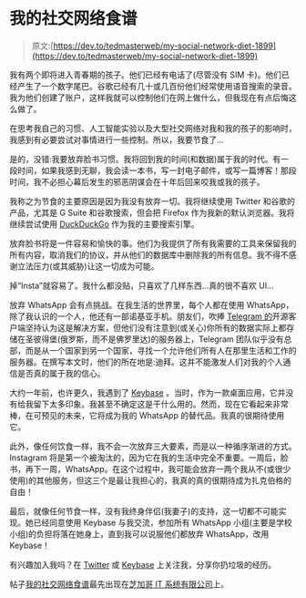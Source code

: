 # 我的社交网络食谱

> 原文:[https://dev.to/tedmasterweb/my-social-network-diet-1899](https://dev.to/tedmasterweb/my-social-network-diet-1899)

我有两个即将进入青春期的孩子。他们已经有电话了(尽管没有 SIM 卡)。他们已经产生了一个数字尾巴。谷歌已经有几十或几百份他们经常使用语音搜索的录音。我为他们创建了账户，这样我就可以控制他们在网上做什么，但我现在有点后悔这么做了。

在思考我自己的习惯、人工智能实验以及大型社交网络对我和我的孩子的影响时，我感到有必要尝试对事情进行一些控制。所以，我要节食了…

是的，没错:我要放弃脸书习惯。我将回到我的时间(和数据)属于我的时代。有一段时间，如果我感到无聊，我会读一本书，写一封电子邮件，或写一篇博客！那段时间，我不必担心幕后发生的邪恶阴谋会在十年后回来咬我或我的孩子。

我称之为节食的主要原因是因为我没有放弃一切。我将继续使用 Twitter 和谷歌的产品，尤其是 G Suite 和谷歌搜索，但会把 Firefox 作为我新的默认浏览器。我将继续尝试使用 [DuckDuckGo](https://duckduckgo.com/) 作为我的主要搜索引擎。

放弃脸书将是一件容易和愉快的事。他们为我提供了所有我需要的工具来保留我的所有内容，取消我们的协议，并从他们的数据库中删除我的所有信息。我不得不感谢立法压力(或其威胁)让这一切成为可能。

掉“Insta”就容易了。我什么都没贴，只喜欢了几样东西…真的很不喜欢 UI…

放弃 WhatsApp 会有点挑战。在我生活的世界里，每个人都在使用 WhatsApp，除了我认识的一个人，他还有一部诺基亚手机。朋友们，吹捧 [Telegram 的](https://telegram.org/)开源客户端坚持认为这是解决方案，但他们没有注意到(或关心)你所有的数据实际上都存储在圣彼得堡(俄罗斯，而不是佛罗里达)的服务器上，Telegram 团队似乎没有总部，而是从一个国家到另一个国家，寻找一个允许他们所有人在那里生活和工作的服务器。在撰写本文时，他们的所在地是:迪拜。这并不能激发人们对我的个人通信是否真的属于我的信心。

大约一年前，也许更久，我遇到了 [Keybase](https://keybase.io/) 。当时，作为一款桌面应用，它并没有给我留下太多印象。我甚至不确定这是干什么用的。然而，现在它看起来非常棒，在可预见的未来，它将成为我的 WhatsApp 的替代品。我真的很期待使用它。

此外，像任何饮食一样，我不会一次放弃三大要素，而是以一种循序渐进的方式。Instagram 将是第一个被淘汰的，因为它在我的生活中完全不重要。一周后，脸书，再下一周，WhatsApp。在这个过程中，我可能会放弃一两个我从不(或很少使用)的其他服务，但这三个是最让我担心的，我真的真的很期待成为扎克伯格的自由！

最后，就像任何节食一样，没有我终身伴侣(我妻子)的支持，这一切都不可能实现。她已经同意使用 Keybase 与我交流，参加所有 WhatsApp 小组(主要是学校小组)的负担将落在她身上，直到我可以说服他们都放弃 WhatsApp，改用 Keybase！

有兴趣加入我吗？在 [Twitter](https://twitter.com/tedmasterweb) 或 [Keybase](https://keybase.io/tedmasterweb) 上关注我，分享你扔垃圾的经历。

帖子[我的社交网络食谱](https://www.chicagoitsystems.com/my-social-network-diet/)最先出现在[芝加哥 IT 系统有限公司](https://www.chicagoitsystems.com)上。